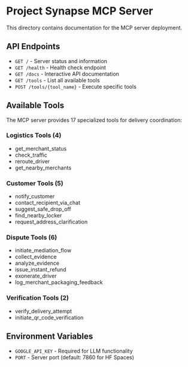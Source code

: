 # Project Synapse MCP Server

This directory contains documentation for the MCP server deployment.

## API Endpoints

- `GET /` - Server status and information
- `GET /health` - Health check endpoint
- `GET /docs` - Interactive API documentation
- `GET /tools` - List all available tools
- `POST /tools/{tool_name}` - Execute specific tools

## Available Tools

The MCP server provides 17 specialized tools for delivery coordination:

### Logistics Tools (4)
- get_merchant_status
- check_traffic
- reroute_driver
- get_nearby_merchants

### Customer Tools (5)
- notify_customer
- contact_recipient_via_chat
- suggest_safe_drop_off
- find_nearby_locker
- request_address_clarification

### Dispute Tools (6)
- initiate_mediation_flow
- collect_evidence
- analyze_evidence
- issue_instant_refund
- exonerate_driver
- log_merchant_packaging_feedback

### Verification Tools (2)
- verify_delivery_attempt
- initiate_qr_code_verification

## Environment Variables

- `GOOGLE_API_KEY` - Required for LLM functionality
- `PORT` - Server port (default: 7860 for HF Spaces)
